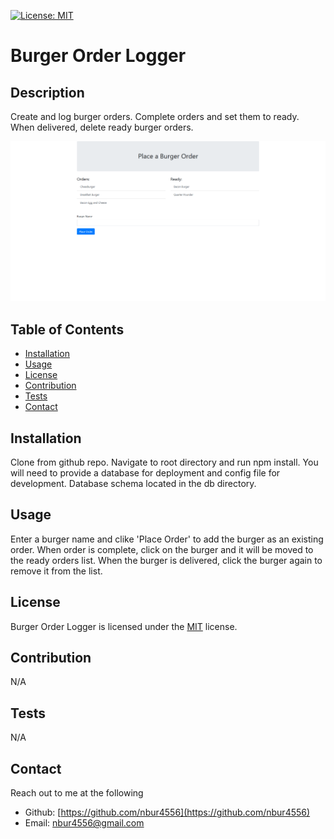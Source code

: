 
[![License: MIT](https://img.shields.io/badge/License-MIT-yellow.svg)](https://opensource.org/licenses/MIT)

# Burger Order Logger

## Description

Create and log burger orders. Complete orders and set them to ready. When delivered, delete ready burger orders.

![Burger Order Screenshot](/img/burger-order-screenshot.png)

## Table of Contents

* [Installation](#Installation)
* [Usage](#Usage)
* [License](#License)
* [Contribution](#Contribution)
* [Tests](#Tests)
* [Contact](#Contact)

## Installation

Clone from github repo. Navigate to root directory and run npm install. You will need to provide a database for deployment and config file for development. Database schema located in the db directory.

## Usage

Enter a burger name and clike 'Place Order' to add the burger as an existing order. When order is complete, click on the burger and it will be moved to the ready orders list. When the burger is delivered, click the burger again to remove it from the list.

## License

Burger Order Logger is licensed under the [MIT](https://opensource.org/licenses/MIT) license.

## Contribution

N/A

## Tests

N/A

## Contact

Reach out to me at the following

* Github: [https://github.com/nbur4556](https://github.com/nbur4556)
* Email: nbur4556@gmail.com
    